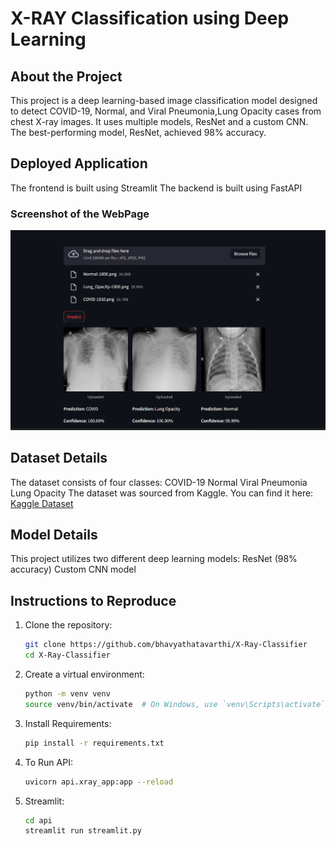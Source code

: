 # X-RAY Classification using Deep Learning
## About the Project
This project is a deep learning-based image classification model designed to detect COVID-19, Normal, and Viral Pneumonia,Lung Opacity cases from chest X-ray images. It uses multiple models, ResNet and a custom CNN. The best-performing model, ResNet, achieved 98% accuracy.
## Deployed Application
The frontend is built using Streamlit
The backend is built using FastAPI
### Screenshot of the WebPage
![App Screenshot](api.png)
## Dataset Details
The dataset consists of four classes:
COVID-19
Normal
Viral Pneumonia
Lung Opacity
The dataset was sourced from Kaggle. You can find it here: [Kaggle Dataset](https://www.kaggle.com/datasets/tawsifurrahman/covid19-radiography-database)
## Model Details
This project utilizes two different deep learning models:
ResNet (98% accuracy)
Custom CNN model

## Instructions to Reproduce
1. Clone the repository:
   ```bash
   git clone https://github.com/bhavyathatavarthi/X-Ray-Classifier
   cd X-Ray-Classifier
2. Create a virtual environment:
   ```bash
   python -m venv venv
   source venv/bin/activate  # On Windows, use `venv\Scripts\activate`
3. Install Requirements:
   ```bash
   pip install -r requirements.txt
4. To Run API:
   ```bash
   uvicorn api.xray_app:app --reload
5. Streamlit:
   ```bash
   cd api
   streamlit run streamlit.py
   ```
    
